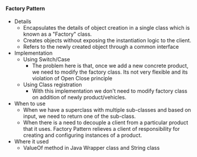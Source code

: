 #### Factory Pattern

  - Details
      - Encapsulates the details of object creation in a single class which is known as a "Factory" class.
      - Creates objects without exposing the instantiation logic to the client.
      - Refers to the newly created object through a common interface
  - Implementation
  	  - Using Switch/Case
          - The problem here is that, once we add a new concrete product, we need to modify the factory class. Its not very flexible and its violation of Open Close principle
  	  - Using Class registration
          - With this implementation we don't need to modify factory class on addition of newly product/vehicles.
  - When to use
      - When we have a superclass with multiple sub-classes and based on input, we need to return one of the sub-class.
      - When there is a need to decouple a client from a particular product that it uses. Factory Pattern relieves a client of responsibility for creating and configuring instances of a product.
  - Where it used
      - ValueOf method in Java Wrapper class and String class
